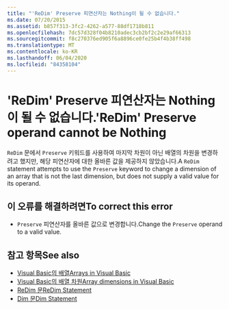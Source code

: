 ```yaml
---
title: "'ReDim' Preserve 피연산자는 Nothing이 될 수 없습니다."
ms.date: 07/20/2015
ms.assetid: b857f313-3fc2-4262-a577-88df1718b811
ms.openlocfilehash: 7dc57d328f04b8210adec3cb2bf2c2e29af66313
ms.sourcegitcommit: f8c270376ed905f6a8896ce0fe25b4f4b38ff498
ms.translationtype: MT
ms.contentlocale: ko-KR
ms.lasthandoff: 06/04/2020
ms.locfileid: "84358104"
---
```

# <a name="redim-preserve-operand-cannot-be-nothing"></a><span data-ttu-id="c027d-102">'ReDim' Preserve 피연산자는 Nothing이 될 수 없습니다.</span><span class="sxs-lookup"><span data-stu-id="c027d-102">'ReDim' Preserve operand cannot be Nothing</span></span>
<span data-ttu-id="c027d-103">`ReDim` 문에서 `Preserve` 키워드를 사용하여 마지막 차원이 아닌 배열의 차원을 변경하려고 했지만, 해당 피연산자에 대한 올바른 값을 제공하지 않았습니다.</span><span class="sxs-lookup"><span data-stu-id="c027d-103">A `ReDim` statement attempts to use the `Preserve` keyword to change a dimension of an array that is not the last dimension, but does not supply a valid value for its operand.</span></span>  
  
## <a name="to-correct-this-error"></a><span data-ttu-id="c027d-104">이 오류를 해결하려면</span><span class="sxs-lookup"><span data-stu-id="c027d-104">To correct this error</span></span>  
  
- <span data-ttu-id="c027d-105">`Preserve` 피연산자를 올바른 값으로 변경합니다.</span><span class="sxs-lookup"><span data-stu-id="c027d-105">Change the `Preserve` operand to a valid value.</span></span>  
  
## <a name="see-also"></a><span data-ttu-id="c027d-106">참고 항목</span><span class="sxs-lookup"><span data-stu-id="c027d-106">See also</span></span>

- [<span data-ttu-id="c027d-107">Visual Basic의 배열</span><span class="sxs-lookup"><span data-stu-id="c027d-107">Arrays in Visual Basic</span></span>](../programming-guide/language-features/arrays/index.md)
- [<span data-ttu-id="c027d-108">Visual Basic의 배열 차원</span><span class="sxs-lookup"><span data-stu-id="c027d-108">Array dimensions in Visual Basic</span></span>](../programming-guide/language-features/arrays/array-dimensions.md)
- [<span data-ttu-id="c027d-109">ReDim 문</span><span class="sxs-lookup"><span data-stu-id="c027d-109">ReDim Statement</span></span>](../language-reference/statements/redim-statement.md)
- [<span data-ttu-id="c027d-110">Dim 문</span><span class="sxs-lookup"><span data-stu-id="c027d-110">Dim Statement</span></span>](../language-reference/statements/dim-statement.md)
